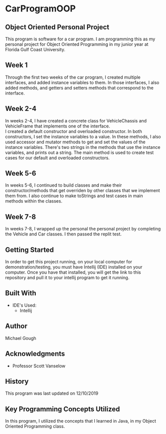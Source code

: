 # CarProgramOOP
## Object Oriented Personal Project
This program is software for a car program.
I am programming this as my personal project for Object Oriented Programming in my junior year at Florida Gulf Coast University.

## Week 1  
Through the first two weeks of the car program, I created multiple interfaces, and added instance variables to them. 
In those interfaces, I also added methods, and getters and setters methods that correspond to the interface. 

## Week 2-4
In weeks 2-4, I have created a concrete class for VehicleChassis and VehicleFrame that implements one of the interface.  
I created a default constructor and overloaded constructor. In both constructors, I set the instance variables to a value. 
In these methods, I also used accessor and mutator methods to get and set the values of the instance variables. 
There's two strings in the methods that use the instance variables, and prints out a string. 
The main method is used to create test cases for our default and overloaded constructors. 

## Week 5-6
In weeks 5-6, I continued to build classes and make their constructor/methods that get overriden by 
other classes that we implement them from. I also continue to make toStrings and test cases in main methods within the classes. 

## Week 7-8
In weeks 7-8, I wrapped up the personal the personal project by completing the Vehicle and Car classes. I 
then passed the replit test. 

## Getting Started

In order to get this project running, on your local computer for demonstration/testing, 
you must have Intellij (IDE) installed on your computer. 
Once you have that installed, you will get the link to this repository and pull it to your
intellij program to get it running.


## Built With

* IDE's Used:
    * Intellij

## Author

Michael Gough

## Acknowledgments

* Professor Scott Vanselow

## History

This program was last updated on 12/10/2019

## Key Programming Concepts Utilized

In this program, I utilized the concepts that I learned in Java, in my Object Oriented Programming class.

